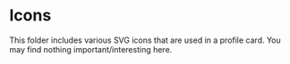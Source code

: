 # Icons

This folder includes various SVG icons that are used in a profile card.
You may find nothing important/interesting here.